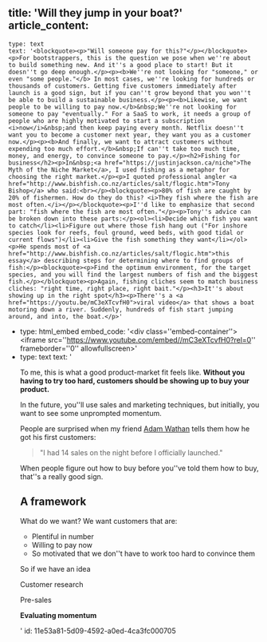 title: 'Will they jump in your boat?'
article_content:
  -
    type: text
    text: '<blockquote><p>"Will someone pay for this?"</p></blockquote><p>For bootstrappers, this is the question we pose when we''re about to build something new. And it''s a good place to start! But it doesn''t go deep enough.</p><p><b>We''re not looking for "someone," or even "some people."</b> In most cases, we''re looking for hundreds or thousands of customers. Getting five customers immediately after launch is a good sign, but if you can''t grow beyond that you won''t be able to build a sustainable business.</p><p><b>Likewise, we want people to be willing to pay now.</b>&nbsp;We''re not looking for someone to pay "eventually." For a SaaS to work, it needs a group of people who are highly motivated to start a subscription <i>now</i>&nbsp;and then keep paying every month. Netflix doesn''t want you to become a customer next year, they want you as a customer now.</p><p><b>And finally, we want to attract customers without expending too much effort.</b>&nbsp;If can''t take too much time, money, and energy, to convince someone to pay.</p><h2>Fishing for business</h2><p>In&nbsp;<a href="https://justinjackson.ca/niche">The Myth of the Niche Market</a>, I used fishing as a metaphor for choosing the right market.</p><p>I quoted professional angler <a href="http://www.bishfish.co.nz/articles/salt/flogic.htm">Tony Bishop</a> who said:<br></p><blockquote><p>80% of fish are caught by 20% of fishermen. How do they do this? <i>They fish where the fish are most often.</i></p></blockquote><p>I''d like to emphasize that second part: "fish where the fish are most often."</p><p>Tony''s advice can be broken down into these parts:</p><ol><li>Decide which fish you want to catch</li><li>Figure out where those fish hang out ("For inshore species look for reefs, foul ground, weed beds, with good tidal or current flows")</li><li>Give the fish something they want</li></ol><p>He spends most of <a href="http://www.bishfish.co.nz/articles/salt/flogic.htm">this essay</a> describing steps for determining where to find groups of fish:</p><blockquote><p>Find the optimum environment, for the target species, and you will find the largest numbers of fish and the biggest fish.</p></blockquote><p>Again, fishing cliches seem to match business cliches: "right time, right place, right bait."</p><h3>It''s about showing up in the right spot</h3><p>There''s a <a href="https://youtu.be/mC3eXTcvfH0">viral video</a> that shows a boat motoring down a river. Suddenly, hundreds of fish start jumping around, and into, the boat.</p>'
  -
    type: html_embed
    embed_code: '<style>.embed-container { position: relative; padding-bottom: 56.25%; height: 0; overflow: hidden; max-width: 100%; -webkit-filter: grayscale(100%); filter: grayscale(100%);  } .embed-container iframe, .embed-container object, .embed-container embed { position: absolute; top: 0; left: 0; width: 100%; height: 100%; }</style><div class=''embed-container''><iframe src=''https://www.youtube.com/embed//mC3eXTcvfH0?rel=0'' frameborder=''0'' allowfullscreen></iframe></div>'
  -
    type: text
    text: '<p>To me, this is what a good product-market fit feels like.&nbsp;<b>Without you having to try too hard, customers should be showing up to buy your product.</b></p><p>In the future, you''ll use sales and marketing techniques, but initially, you want to see some unprompted momentum.</p><p>People are surprised when my friend <a href="https://justinjackson.ca/adam-wathan-launch">Adam Wathan</a> tells them how he got his first customers:</p><blockquote><p>"I had 14 sales on the night before I officially launched."</p></blockquote><p>When people figure out how to buy before you''ve told them how to buy, that''s a really good sign.</p><h2>A framework</h2><p>What do we want? We want customers that are:</p><ul><li>Plentiful in number</li><li>Willing to pay now</li><li>So motivated that we don''t have to work too hard to convince them</li></ul><p>So if we have an idea</p><p>Customer research</p><p>Pre-sales</p><p><b>Evaluating momentum</b></p>'
id: 11e53a81-5d09-4592-a0ed-4ca3fc000705
